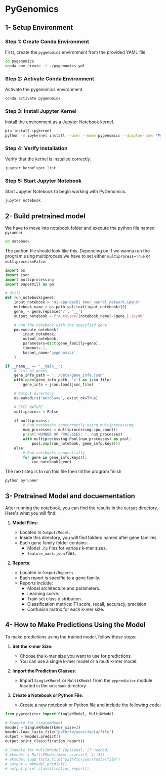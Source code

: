 # PyGenomics

## 1- Setup Environment

### Step 1: Create Conda Environment

First, create the `pygenomics` environment from the provided YAML file.

```bash
cd pygenomics
conda env create -f ./pygenomics.yml
```

### Step 2: Activate Conda Environment

Activate the pygenomics environment.

```bash
conda activate pygenomics
```

### Step 3: Install Jupyter Kernel

Install the environment as a Jupyter Notebook kernel.

```bash
pip install ipykernel
python -m ipykernel install --user --name pygenomics --display-name "PyGenomics"
```

### Step 4: Verify Installation

Verify that the kernel is installed correctly.

```bash
jupyter kernelspec list
```

### Step 5: Start Jupyter Notebook

Start Jupyter Notebook to begin working with PyGenomics.

```bash
jupyter notebook
```

## 2- Build pretrained model

We have to move into notebook folder and execute the python file named `pyrunner`

```bash
cd notebook
```

The python file should look like this. Depending on if we wanna run the program using multiprocess we have to set either `multiprocess=True` or `multiprocess=False`.

```python
import os
import json
import multiprocessing
import papermill as pm

# Utils
def run_notebook(gene):
    input_notebook = "01-approach2_kmer_neural_network.ipynb"
    notebook_name = os.path.splitext(input_notebook)[0]
    gene_ = gene.replace('/', '__')
    output_notebook = f"AutoSave/{notebook_name}-{gene_}.ipynb"

    # Run the notebook with the specified gene
    pm.execute_notebook(
        input_notebook,
        output_notebook,
        parameters=dict(gene_familly=gene),
        timeout=-1,
        kernel_name='pygenomics'
    )

if __name__ == "__main__":
    # List of genes 
    gene_info_path = "../data/gene_info.json"
    with open(gene_info_path, 'r') as json_file:
        gene_info = json.load(json_file)

    # Output directory
    os.makedirs("AutoSave", exist_ok=True)

    # EXEC NATURE
    multiprocess = False

    if multiprocess:
        # Run notebooks concurrently using multiprocessing
        num_processes = multiprocessing.cpu_count()
        print('NUMBER OF PROCESSES: ', num_processes)
        with multiprocessing.Pool(num_processes) as pool:
            pool.map(run_notebook, gene_info.keys())
    else:
        # Run notebooks sequentially
        for gene in gene_info.keys():
            run_notebook(gene)
```

The next step is to run this file then till the program finish

```bash
python pyrunner
```

## 3- Pretrained Model and docuementation

After running the notebook, you can find the results in the `Output` directory. Here's what you will find:

1. **Model Files**:
    - Located in `Output/Model`.
    - Inside this directory, you will find folders named after gene families.
    - Each gene family folder contains:
        - Model `.h5` files for various k-mer sizes.
        - `feature_mask.json` files.

2. **Reports**:
    - Located in `Output/Reports`.
    - Each report is specific to a gene family.
    - Reports include:
        - Model architecture and parameters.
        - Learning curve.
        - Train set class distribution.
        - Classification metrics: F1 score, recall, accuracy, precision.
        - Confusion matrix for each k-mer size.

## 4- How to Make Predictions Using the Model

To make predictions using the trained model, follow these steps:

1. **Set the k-mer Size**:
    - Choose the k-mer size you want to use for predictions.
    - You can use a single k-mer model or a multi k-mer model.

2. **Import the Prediction Classes**:
    - Import `SingleKModel` or `MultiKModel` from the `pypredictor` module located in the `notebook` directory.

3. **Create a Notebook or Python File**:
    - Create a new notebook or Python file and include the following code:

```python
from pypredictor import SingleKModel, MultiKModel

# Example for SingleKModel
kmodel = SingleKModel(kmer_size=3)
kmodel.load_fasta_file("path/to/your/fasta/file")
output = kmodel.predict()
output.print_classification_report()

# Example for MultiKModel (optional, if needed)
# mkmodel = MultiKModel(kmer_sizes=[3, 4, 5])
# mkmodel.load_fasta_file("path/to/your/fasta/file")
# output = mkmodel.predict()
# output.print_classification_report()
```